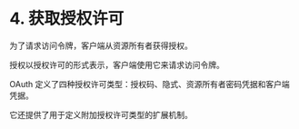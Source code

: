 # 4. 获取授权许可

为了请求访问令牌，客户端从资源所有者获得授权。  


授权以授权许可的形式表示，客户端使用它来请求访问令牌。  


OAuth 定义了四种授权许可类型：授权码、隐式、资源所有者密码凭据和客户端凭据。  

它还提供了用于定义附加授权许可类型的扩展机制。  
